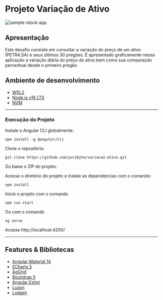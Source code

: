 # Projeto Variação de Ativo

![sample-stock-app](https://user-images.githubusercontent.com/54062837/227601532-96598a19-4557-460e-aae7-73175502bb00.png)


## Apresentação

Este desafio consiste em consultar a variação do preço de um ativo (PETR4.SA) e seus últimos 30 pregões.
É apresentado graficamente nessa aplicação a variação diária do preço do ativo bem como sua comparação percentual desde o primeiro pregão.

## Ambiente de desenvolvimento

- [WSL2](https://learn.microsoft.com/pt-br/windows/wsl/install)
- [Node.js v16 LTS](https://nodejs.org/en/)
- [NVM](https://github.com/nvm-sh/nvm)

---

### Execução do Projeto

Instale o Angular CLI globalmente:

```
npm install -g @angular/cli
```

Clone o repositório:

```
git clone https://github.com/yuribyte/variacao-ativo.git
```

Ou baixe o ZIP do projeto.

Acesse o diretório do projeto e instale as dependencias com o comando:

```
npm install
```

Inicie o projeto com o comando

```
npm run start
```

Ou com o comando

```
ng serve
```

Acesse http://localhost:4200/

---

## Features & Bibliotecas

- [Angular Material 14](https://v14.material.angular.io/)
- [ECharts 5](https://echarts.apache.org/en/index.html)
- [AgGrid](https://www.ag-grid.com/)
- [Bootstrap 5](https://getbootstrap.com/)
- [Angular Eslint](https://github.com/angular-eslint/angular-eslint)
- [Luxon](https://moment.github.io/luxon/#/)
- [Lodash](https://lodash.com/)
